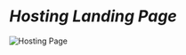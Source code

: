  # _Hosting Landing Page_ 
![Hosting Page](https://user-images.githubusercontent.com/107872928/211578935-63e76335-0b41-47d5-93d8-83d413735cca.png)

